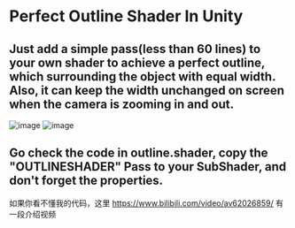 # Perfect Outline Shader In Unity
## Just add a simple pass(less than 60 lines) to your own shader to achieve a perfect outline, which surrounding the object with equal width.  Also, it can keep the width unchanged on screen when the camera is zooming in and out.

![image](https://github.com/blightue/Perfect-Outline-Shader-In-Unity/blob/master/OutlineNoText.png)
![image](https://github.com/blightue/Perfect-Outline-Shader-In-Unity/blob/master/OutlineNoTextBlue.png)

## Go check the code in outline.shader, copy the "OUTLINESHADER" Pass to your SubShader, and don't forget the properties.

如果你看不懂我的代码，这里 https://www.bilibili.com/video/av62026859/ 有一段介绍视频

